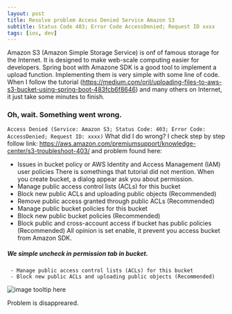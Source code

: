```yaml
---
layout: post
title: Resolve problem Access Denied Service Amazon S3
subtitle: Status Code 403; Error Code AccessDenied; Request ID xxxx
tags: [ios, dev]
---
```




Amazon S3 (Amazon Simple Storage Service)  is onf of famous storage for the Internet.
It is designed to make web-scale computing easier for developers. Spring boot with Amazone SDK 
is a good tool to implement a upload function. Implementing them is very simple with some line 
of code. When I follow the tutorial (https://medium.com/oril/uploading-files-to-aws-s3-bucket-using-spring-boot-483fcb6f8646)
and many others on Internet, it just take some minutes to finish. 
### Oh, wait. Something went wrong.
 `Access Denied (Service: Amazon S3; Status Code: 403; Error Code: AccessDenied; Request ID: xxxx)`
 What did I do wrong?
 I check step by step follow  link: https://aws.amazon.com/premiumsupport/knowledge-center/s3-troubleshoot-403/
 and problem found here:
 * Issues in bucket policy or AWS Identity and Access Management (IAM) user policies
 There is somethings that tutorial did not mention. When you create bucket, a dialog appear ask you
 about permission.
 * Manage public access control lists (ACLs) for this bucket 
 * Block new public ACLs and uploading public objects (Recommended) 
 * Remove public access granted through public ACLs (Recommended) 
 * Manage public bucket policies for this bucket 
 * Block new public bucket policies (Recommended) 
 * Block public and cross-account access if bucket has public policies (Recommended) 
 All opinion is set enable, it prevent you access bucket from Amazon SDK.
##### We simple uncheck in permission tab in bucket.
     - Manage public access control lists (ACLs) for this bucket 
     - Block new public ACLs and uploading public objects (Recommended) 
    
  ![image tooltip here](https://docs.aws.amazon.com/AmazonS3/latest/user-guide/images/public-access-bucket-edit.png)

     
 Problem is disappreared.
     

 
